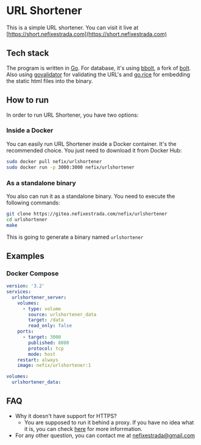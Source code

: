 # URL Shortener

This is a simple URL shortener. You can visit it live at [https://short.nefixestrada.com](https://short.nefixestrada.com)

## Tech stack

The program is written in [Go](https://golang.org). For database, it's using [bbolt](https://github.com/etcd-io/bbolt), a fork of [bolt](https://github.com/boltdb/bolt). Also using [govalidator](https://github.com/asaskevich/govalidator) for validating the URL's and [go.rice](https://github.com/GeertJohan/go.rice) for embedding the static html files into the binary.

## How to run 

In order to run URL Shortener, you have two options:

### Inside a Docker

You can easily run URL Shortener inside a Docker container. It's the recommended choice. You just need to download it from Docker Hub:

```sh
sudo docker pull nefix/urlshortener
sudo docker run -p 3000:3000 nefix/urlshortener
```

### As a standalone binary

You also can run it as a standalone binary. You need to execute the following commands:

```sh
git clone https://gitea.nefixestrada.com/nefix/urlshortener
cd urlshortener
make
```

This is going to generate a binary named `urlshortener`

## Examples

### Docker Compose

```yml
version: '3.2'
services:
  urlshortener_server:
    volumes:
      - type: volume
        source: urlshortener_data
        target: /data
        read_only: false
    ports:
      - target: 3000
        published: 8080
        protocol: tcp
        mode: host
    restart: always
    image: nefix/urlshortener:1

volumes:
  urlshortener_data:
```

## FAQ

- Why it doesn't have support for HTTPS?  
    + You are supposed to run it behind a proxy. If you have no idea what it is, you can check [here](https://en.wikipedia.org/wiki/Reverse_proxy) for more inforrmation.
- For any other question, you can contact me at [nefixestrada@gmail.com](mailto:nefixestrada@gmail.com)
